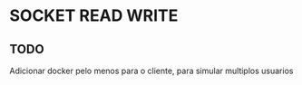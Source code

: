 # SOCKET READ WRITE

## TODO

Adicionar docker pelo menos para o cliente, para simular multiplos usuarios
